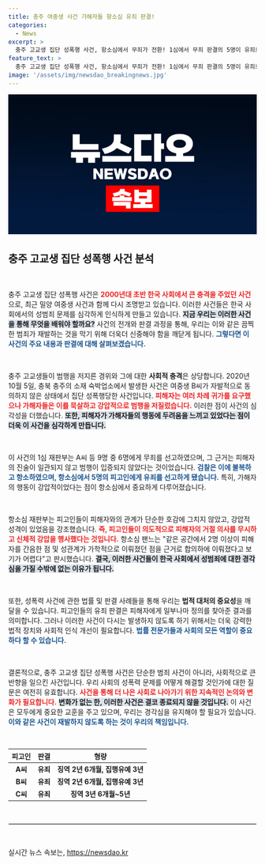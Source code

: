 ```yaml
---
title: 충주 여중생 사건 가해자들 항소심 유죄 판결!
categories:
  - News
excerpt: >
  충주 고교생 집단 성폭행 사건, 항소심에서 무죄가 전환! 1심에서 무죄 판결의 5명이 유죄로 뒤바뀌며 집유 3년을 선고받았다. 피해자의 진술이 관건으로, 세기의 사건이 재조명되며 사회적 파장이 커지고 있다. 클릭하여 진실을 확인하세요!
feature_text: >
  충주 고교생 집단 성폭행 사건, 항소심에서 무죄가 전환! 1심에서 무죄 판결의 5명이 유죄로 뒤바뀌며 집유 3년을 선고받았다. 피해자의 진술이 관건으로, 세기의 사건이 재조명되며 사회적 파장이 커지고 있다. 클릭하여 진실을 확인하세요!
image: '/assets/img/newsdao_breakingnews.jpg'
---
```


<p><img src="/assets/img/newsdao_breakingnews.jpg" alt="ranknews 속보" /></p>

<h2 data-ke-size="size26">충주 고교생 집단 성폭행 사건 분석</h2>

<p data-ke-size="size16">&nbsp;</p>

<p>충주 고교생 집단 성폭행 사건은 <b><span style="color: #ee2323;">2000년대 초반 한국 사회에서 큰 충격을 주었던 사건</span></b>으로, 최근 밀양 여중생 사건과 함께 다시 조명받고 있습니다. 이러한 사건들은 한국 사회에서의 성범죄 문제를 심각하게 인식하게 만들고 있습니다. <b><span style="background-color: #21538527;">지금 우리는 이러한 사건을 통해 무엇을 배워야 할까요?</span></b> 사건의 전개와 판결 과정을 통해, 우리는 이와 같은 끔찍한 범죄가 재발하는 것을 막기 위해 더욱더 신중해야 함을 깨닫게 됩니다. <b><span style="color: #1a5490;">그렇다면 이 사건의 주요 내용과 판결에 대해 살펴보겠습니다.</span></b></p>

<p data-ke-size="size16">&nbsp;</p>

<p>충주 고교생들이 범행을 저지른 경위와 그에 대한 <b>사회적 충격</b>은 상당합니다. 2020년 10월 5일, 충북 충주의 소재 숙박업소에서 발생한 사건은 여중생 B씨가 자발적으로 동의하지 않은 상태에서 집단 성폭행당한 사건입니다. <b><span style="color: #ee2323;">피해자는 여러 차례 귀가를 요구했으나 가해자들은 이를 묵살하고 강압적으로 범행을 저질렀습니다.</span></b> 이러한 점이 사건의 심각성을 더했습니다. <b><span style="background-color: #21538527;">또한, 피해자가 가해자들의 행동에 두려움을 느끼고 있었다는 점이 더욱 이 사건을 심각하게 만듭니다.</span></b> </p>

<p data-ke-size="size16">&nbsp;</p>

<p>이 사건의 1심 재판부는 A씨 등 9명 중 6명에게 무죄를 선고하였으며, 그 근거는 피해자의 진술이 일관되지 않고 범행이 입증되지 않았다는 것이었습니다. <b><span style="color: #1a5490;">검찰은 이에 불복하고 항소하였으며, 항소심에서 5명의 피고인에게 유죄를 선고하게 됐습니다.</span></b> 특히, 가해자의 행동이 강압적이었다는 점이 항소심에서 중요하게 다루어졌습니다. </p>

<p data-ke-size="size16">&nbsp;</p>

<p>항소심 재판부는 피고인들이 피해자와의 관계가 단순한 호감에 그치지 않았고, 강압적 성격이 있었음을 강조했습니다. <b><span style="color: #ee2323;">즉, 피고인들이 의도적으로 피해자의 거절 의사를 무시하고 신체적 강압을 행사했다는 것입니다.</span></b> 항소심 팬느는 "같은 공간에서 2명 이상이 피해자를 간음한 점 및 성관계가 가학적으로 이뤄졌던 점을 근거로 합의하에 이뤄졌다고 보기가 어렵다"고 판시했습니다. <b><span style="background-color: #21538527;">결국, 이러한 사건들이 한국 사회에서 성범죄에 대한 경각심을 가질 수밖에 없는 이유가 됩니다.</span></b></p>

<p data-ke-size="size16">&nbsp;</p>

<p>또한, 성폭력 사건에 관한 법률 및 판결 사례들을 통해 우리는 <b>법적 대처의 중요성</b>을 깨달을 수 있습니다. 피고인들의 유죄 판결은 피해자에게 일부나마 정의를 찾아준 결과를 의미합니다. 그러나 이러한 사건이 다시는 발생하지 않도록 하기 위해서는 더욱 강력한 법적 장치와 사회적 인식 개선이 필요합니다. <b><span style="color: #1a5490;">법률 전문가들과 사회의 모든 역할이 중요하다 할 수 있습니다.</span></b></p>

<p data-ke-size="size16">&nbsp;</p>

<p>결론적으로, 충주 고교생 집단 성폭행 사건은 단순한 범죄 사건이 아니라, 사회적으로 큰 반향을 일으킨 사건입니다. 우리 사회의 성폭력 문제를 어떻게 해결할 것인가에 대한 질문은 여전히 유효합니다. <b><span style="color: #ee2323;">사건을 통해 더 나은 사회로 나아가기 위한 지속적인 논의와 변화가 필요합니다.</span></b> <b><span style="background-color: #21538527;">변화가 없는 한, 이러한 사건은 결코 종료되지 않을 것입니다.</span></b> 이 사건은 모두에게 중요한 교훈을 주고 있으며, 우리는 경각심을 유지해야 할 필요가 있습니다. <b><span style="color: #1a5490;">이와 같은 사건이 재발하지 않도록 하는 것이 우리의 책임입니다.</span></b></p>

<p data-ke-size="size16">&nbsp;</p>

<table style="width: 100%;">
  <thead>
    <tr>
      <th>피고인</th>
      <th>판결</th>
      <th>형량</th>
    </tr>
  </thead>
  <tbody>
    <tr>
      <td style="text-align: center; height: 17px;"><b>A씨</b></td>
      <td style="text-align: center; height: 17px;"><b>유죄</b></td>
      <td style="text-align: center; height: 17px;"><b>징역 2년 6개월, 집행유예 3년</b></td>
    </tr>
    <tr>
      <td style="text-align: center; height: 17px;"><b>B씨</b></td>
      <td style="text-align: center; height: 17px;"><b>유죄</b></td>
      <td style="text-align: center; height: 17px;"><b>징역 2년 6개월, 집행유예 3년</b></td>
    </tr>
    <tr>
      <td style="text-align: center; height: 17px;"><b>C씨</b></td>
      <td style="text-align: center; height: 17px;"><b>유죄</b></td>
      <td style="text-align: center; height: 17px;"><b>징역 3년 6개월~5년</b></td>
    </tr>
  </tbody>
</table>

<p data-ke-size="size16">&nbsp;</p>

<hr style="border: 1px solid #e5e5e5;" />

<p data-ke-size="size16">&nbsp;</p>
실시간 뉴스 속보는, <a href="https://newsdao.kr" rel="dofollow">https://newsdao.kr</a>


